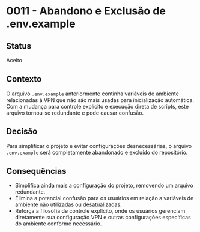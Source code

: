 # 0011 - Abandono e Exclusão de .env.example

## Status
Aceito

## Contexto
O arquivo `.env.example` anteriormente continha variáveis de ambiente relacionadas à VPN que não são mais usadas para inicialização automática. Com a mudança para controle explícito e execução direta de scripts, este arquivo tornou-se redundante e pode causar confusão.

## Decisão
Para simplificar o projeto e evitar configurações desnecessárias, o arquivo `.env.example` será completamente abandonado e excluído do repositório.

## Consequências
- Simplifica ainda mais a configuração do projeto, removendo um arquivo redundante.
- Elimina a potencial confusão para os usuários em relação a variáveis de ambiente não utilizadas ou desatualizadas.
- Reforça a filosofia de controle explícito, onde os usuários gerenciam diretamente sua configuração VPN e outras configurações específicas do ambiente conforme necessário.